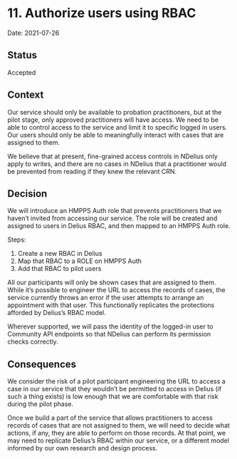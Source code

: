 # 11. Authorize users using RBAC

Date: 2021-07-26

## Status

Accepted

## Context

Our service should only be available to probation practitioners, but at the pilot stage, only approved practitioners will have access. We need to be able to control access to the service and limit it to specific logged in users. Our users should only be able to meaningfully interact with cases that are assigned to them.

We believe that at present, fine-grained access controls in NDelius only apply to writes, and there are no cases in NDelius that a practitioner would be prevented from reading if they knew the relevant CRN.

## Decision

We will introduce an HMPPS Auth role that prevents practitioners that we haven’t invited from accessing our service. The role will be created and assigned to users in Delius RBAC, and then mapped to an HMPPS Auth role.

Steps:

1. Create a new RBAC in Delius
2. Map that RBAC to a ROLE on HMPPS Auth
3. Add that RBAC to pilot users

All our participants will only be shown cases that are assigned to them. While it’s possible to engineer the URL to access the records of cases, the service currently throws an error if the user attempts to arrange an appointment with that user. This functionally replicates the protections afforded by Delius’s RBAC model.

Wherever supported, we will pass the identity of the logged-in user to Community API endpoints so that NDelius can perform its permission checks correctly.

## Consequences

We consider the risk of a pilot participant engineering the URL to access a case in our service that they wouldn’t be permitted to access in Delius (if such a thing exists) is low enough that we are comfortable with that risk during the pilot phase.

Once we build a part of the service that allows practitioners to access records of cases that are not assigned to them, we will need to decide what actions, if any, they are able to perform on those records. At that point, we may need to replicate Delius’s RBAC within our service, or a different model informed by our own research and design process.
